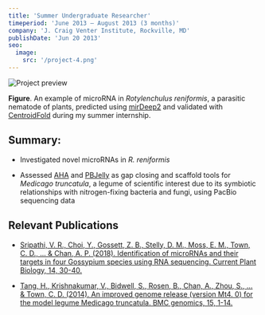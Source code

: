 ```yaml
---
title: 'Summer Undergraduate Researcher'
timeperiod: 'June 2013 – August 2013 (3 months)'
company: 'J. Craig Venter Institute, Rockville, MD'
publishDate: 'Jun 20 2013'
seo:
  image:
    src: '/project-4.png'
---
```


![Project preview](/project-4.png)

**Figure**. An example of microRNA in *Rotylenchulus reniformis*, a parasitic nematode of plants, predicted using [mirDeep2](https://www.mdc-berlin.de/content/mirdeep2-documentation) and validated with [CentroidFold](http://rtools.cbrc.jp/centroidfold/) during my summer internship.

## Summary:

* Investigated novel microRNAs in *R. reniformis*

* Assessed [AHA](https://rhallpb.github.io/Applications/AHA.html) and [PBJelly](https://sourceforge.net/p/pb-jelly/wiki/Home/) as gap closing and scaffold tools for *Medicago truncatula*, a legume of scientific interest due to its symbiotic relationships with nitrogen-fixing bacteria and fungi, using PacBio sequencing data

## Relevant Publications

* [Sripathi, V. R., Choi, Y., Gossett, Z. B., Stelly, D. M., Moss, E. M., Town, C. D., ... & Chan, A. P. (2018). Identification of microRNAs and their targets in four Gossypium species using RNA sequencing. Current Plant Biology, 14, 30-40.](https://doi.org/10.1016/j.cpb.2018.09.008)

* [Tang, H., Krishnakumar, V., Bidwell, S., Rosen, B., Chan, A., Zhou, S., ... & Town, C. D. (2014). An improved genome release (version Mt4. 0) for the model legume Medicago truncatula. BMC genomics, 15, 1-14.](https://link.springer.com/article/10.1186/1471-2164-15-312)